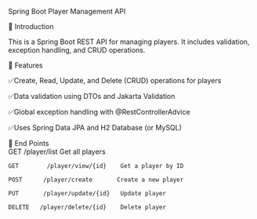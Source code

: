 Spring Boot Player Management API

📌 Introduction

This is a Spring Boot REST API for managing players. It includes validation, exception handling, and CRUD operations.

🚀 Features

  ✅Create, Read, Update, and Delete (CRUD) operations for players

  ✅Data validation using DTOs and Jakarta Validation

  ✅Global exception handling with @RestControllerAdvice

  ✅Uses Spring Data JPA and H2 Database (or MySQL)

📌 End Points  
    GET         /player/list         Get all players

    GET        /player/view/{id}    Get a player by ID

    POST      /player/create       Create a new player

    PUT       /player/update/{id}   Update player

    DELETE   /player/delete/{id}    Delete player

